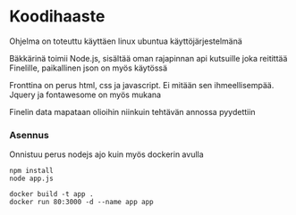 # Koodihaaste

<p>Ohjelma on toteuttu käyttäen linux ubuntua käyttöjärjestelmänä</p>
<p>Bäkkärinä toimii Node.js, sisältää oman rajapinnan api kutsuille joka reitittää Finelille, paikallinen json on myös käytössä</p>
<p>Fronttina on perus html, css ja javascript. Ei mitään sen ihmeellisempää. Jquery ja fontawesome on myös mukana</p>
<p>Finelin data mapataan olioihin niinkuin tehtävän annossa pyydettiin</p>

<h3>Asennus</h3>
<p>Onnistuu perus nodejs ajo kuin myös dockerin avulla</p>

```
npm install
node app.js
```

```
docker build -t app .
docker run 80:3000 -d --name app app
```
